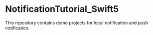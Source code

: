 # NotificationTutorial_Swift5
This repository contains demo projects for local notification and push notification.
